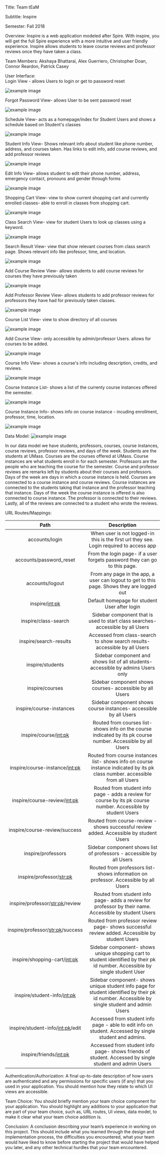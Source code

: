 Title: Team tEaM

Subtitle: Inspire

Semester: Fall 2018

Overview: Inspire is a web application modeled after Spire. With inspire, you will get the full Spire experience with a more intuitive and user friendly experience. Inspire allows students to leave course reviews and professor reviews once they have taken a class. 

Team Members: Akshaya Bhattarai,
Alex Guerriero,
Christopher Doan,
Connor Reardon,
Patrick Casey 

User Interface:<br/> Login View - allows Users to login or get to password reset

![example image](final_imgs/login.png)

Forgot Password View- allows User to be sent password reset

![example image](final_imgs/password.png)

Schedule View- acts as a homepage/index for Student Users and shows a schedule based on Student's classes

![example image](final_imgs/schedule.png)

Student Info View- Shows relevant info about student like phone number, address, and courses taken. Has links to edit info, add course reviews, and add professor reviews

![example image](final_imgs/studentinfo.png)

Edit Info View- allows student to edit their phone number, address, emergency contact, pronouns and gender through forms

![example image](final_imgs/editstudent.png)

Shopping Cart View- view to show current shopping cart and currently enrolled classes- able to enroll in classes from shopping cart.

![example image](final_imgs/shoppingcart.png)

Class Search View- view for student Users to look up classes using a keyword.

![example image](final_imgs/classsearch.png)

Search Result View- view that show relevant courses from class search page. Shows relevant info like professor, time, and location.

![example image](final_imgs/searchresults.png)

Add Course Review View- allows students to add course reviews for courses they have previously taken

![example image](final_imgs/coursereview.png)

Add Professor Review View- allows students to add professor reviews for professors they have had for previously taken classes.

![example image](final_imgs/profreview.png)

 Course List View- view to show directory of all courses
 
![example image](final_imgs/courselist.png)
 
 Add Course View- only accessible by admin/professor Users. allows for courses to be added.
 
![example image](final_imgs/addcourse.png)

Course Info View- shows a course's info including description, credits, and reviews.

![example image](final_imgs/courseinfo.png)

Course Instance List- shows a list of the currenty course instances offered the semester.

![example image](final_imgs/instancelist.png)

Course Instance Info- shows info on course instance - incuding enrollment, professor, time, location.

![example image](final_imgs/instanceinfo.png)
 
 

Data Model: 
![example image](final_imgs/datamodel.png)

In our data model we have students, professors, courses, course instances, course reviews, professor reviews, and days of the week. Students are the students at UMass. Courses are the courses offered at UMass. Course instances are what students enroll in for each semester. Professors are the people who are teaching the course for the semester. Course and professor reviews are remarks left by students about their courses and professors. Days of the week are days in which a course instance is held. Courses are connected to a course instance and course reviews. Course instances are connected to the students taking that instance and the professor teaching that instance. Days of the week the course instance is offered is also connected to course instance. The professor is connected to their reviews. Lastly, all of the reviews are connected to a student who wrote the reviews.


URL Routes/Mappings:

|                Path                |                                                                  Description                                                                 |
|:----------------------------------:|:--------------------------------------------------------------------------------------------------------------------------------------------:|
| accounts/login                     | When user is not logged-in this is the first url they see. Login required to access app                                                      |
| accounts/password_reset            | From the login page- if a user forgets password they can go to this page.                                                                    |
| accounts/logout                    | From any page in the app, a user can logout to get to this page. Shows they are logged out                                                   |
| inspire/<int:pk>                   | Default homepage for student User after login                                                                                                |
| inspire/class-search               | Sidebar component that is used to start class searches- accessible by all Users                                                              |
| inspire/search-results             | Accessed from class-search to show search results- accessible by all Users                                                                   |
| inspire/students                   | Sidebar component and shows list of all students- accessible by admins Users only                                                            |
| inspire/courses                    | Sidebar component shows courses- accessible by all Users                                                                                     |
| inspire/course-instances           | Sidebar component shows course instances- accessible by all Users                                                                            |
| inspire/course/<int:pk>            | Routed from courses list- shows info on the course indicated by its pk course number. Accessible by all Users                                |
| inspire/course-instance/<int:pk>   | Routed from course instances list- shows info on course instance indicated by its pk class number. accessible from all Users                 |
| inspire/course-review/<int:pk>     | Routed from student info page - adds a review for course by its pk course number. Accessible by student Users                                |
| inspire/course-review/success      | Routed from course-review - shows successful review added. Accessible by student Users                                                       |
| inspire/professors                 | Sidebar component shows list of professors - accessible by all Users                                                                         |
| inspire/professor/<str:pk>         | Routed from professors list- shows information on professor. Accessible by all Users                                                         |
| inspire/professor/<str:pk>/review  | Routed from student info page- adds a review for professor by their name. Accessible by student Users                                        |
| inspire/professor/<str:pk>/success | Routed from professor review page- shows successful review added. Accessible by student Users                                                |
| inspire/shopping-cart/<int:pk>     | Sidebar component- shows unique shopping cart to student identified by their pk id number. Accessible by single student User                 |
| inspire/student-info/<int:pk>      | Sidebar component- shows unique student info page for student identified by their pk id number. Accessible by single student and admin Users |
| inspire/student-info/<int:pk>/edit | Accessed from student info page - able to edit info on student. Accessed by single student and admins.                                       |
| inspire/friends/<int:pk>           | Accessed from student info page- shows friends of student. Accessed by single student and admin Users                                        |

Authentication/Authorization: A final up-to-date description of how users are authenticated and any permissions for specific users (if any) that you used in your application. You should mention how they relate to which UI views are accessible.

Team Choice: You should briefly mention your team choice component for your application. You should highlight any additions to your application that are part of your team choice, such as, URL routes, UI views, data model, to make it clear what your team choice addition is. 

Conclusion: A conclusion describing your team’s experience in working on this project. This should include what you learned through the design and implementation process, the difficulties you encountered, what your team would have liked to know before starting the project that would have helped you later, and any other technical hurdles that your team encountered.
